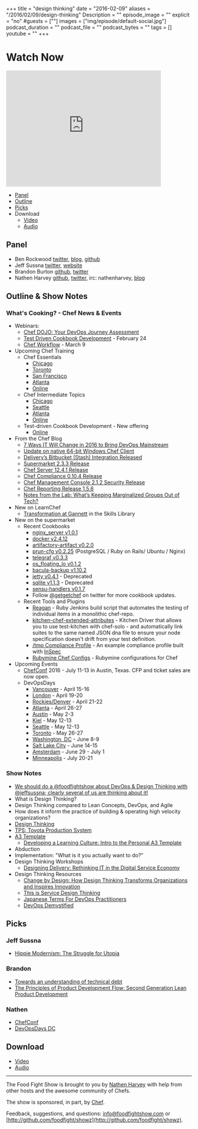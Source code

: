 +++
title = "design thinking"
date = "2016-02-09"
aliases = "/2016/02/09/design-thinking"
Description = ""
episode_image = ""
explicit = "no"
#guests = [""]
images = ["img/episode/default-social.jpg"]
podcast_duration = ""
podcast_file = ""
podcast_bytes = ""
tags = []
youtube = ""
+++

# Watch Now

<iframe width="420" height="315" src="http://www.youtube.com/embed/Avx_fIezoFc" frameborder="0" allowfullscreen></iframe>


* [Panel](http://foodfightshow.org/2016/02/design-thinking.html#panel)
* [Outline](http://foodfightshow.org/2016/02/design-thinking.html#outline)
* [Picks](http://foodfightshow.org/2016/02/design-thinking.html#picks)
* Download
  * [Video](http://youtu.be/Avx_fIezoFc)
  * [Audio](http://traffic.libsyn.com/foodfight/foodfightshow-designthinking.mp3)

<!-- more -->

Panel<a name="panel"></a>
-----

* Ben Rockwood [twitter](https://twitter.com/benr), [blog](http://cuddletech.com/?page_id=834), [github](https://github.com/benr)
* Jeff Sussna [twitter](https://twitter.com/jeffsussna), [website](http://ingineering.it/)
* Brandon Burton [github](http://github.com/solarce), [twitter](https://twitter.com/solarce)
* Nathen Harvey [github](http://github.com/nathenharvey), [twitter](http://twitter.com/nathenharvey), irc: nathenharvey, [blog](http://nathenharvey.com)

Outline & Show Notes<a name="outline"></a>
-------

### What's Cooking? - Chef News & Events

* Webinars:
  * [Chef DOJO: Your DevOps Journey Assessment](https://www.chef.io/blog/2016/02/04/icymi-chef-dojo-your-devops-journey-assessment/)
  * [Test Driven Cookbook Development](https://www.chef.io/blog/event/webinar-test-driven-cookbook-development/) - February 24
  * [Chef Workflow](https://www.chef.io/blog/event/webinar-chef-workflow) - March 9
* Upcoming Chef Training
  * Chef Essentials
    * [Chicago](https://www.chef.io/blog/event/chef-essentials-chicago/)
    * [Toronto](https://www.chef.io/blog/event/chef-essentials-toronto)
    * [San Francisco](https://www.chef.io/blog/event/chef-essentials-san-francisco-5)
    * [Atlanta](https://www.chef.io/blog/event/chef-essentials-atlanta-2)
    * [Online](https://www.chef.io/blog/venue/online-61/)
  * Chef Intermediate Topics
    * [Chicago](https://www.chef.io/blog/event/chef-intermediate-topics-chicago-3)
    * [Seattle](https://www.chef.io/blog/event/chef-intermediate-topics-seattle-6)
    * [Atlanta](https://www.chef.io/blog/event/chef-intermediate-topics-atlanta-6)
    * [Online](https://www.chef.io/blog/venue/online-64/)
  * Test-driven Cookbook Development - New offering
    * [Online](https://www.chef.io/blog/event/test-driven-cookbook-development-online-us-3)
* From the Chef Blog
  * [7 Ways IT Will Change in 2016 to Bring DevOps Mainstream](https://www.chef.io/blog/2016/02/09/devops-mainstream-2016/)
  * [Update on native 64-bit Windows Chef Client](https://www.chef.io/blog/2016/02/08/update-on-native-64-bit-windows-chef-client/)
  * [Delivery’s Bitbucket (Stash) Integration Released](https://www.chef.io/blog/2016/02/05/deliverys-bitbucket-stash-integration-released)
  * [Supermarket 2.3.3 Release](https://www.chef.io/blog/2016/02/05/supermarket-2-3-3-release)
  * [Chef Server 12.4.1 Release](https://www.chef.io/blog/2016/02/04/chef-server-12-4-1-release)
  * [Chef Compliance 0.10.4 Release](https://www.chef.io/blog/2016/02/01/chef-compliance-0-10-4-release)
  * [Chef Management Console 2.1.2 Security Release](https://www.chef.io/blog/2016/02/28/chef-management-console-2-1-2-security-release)
  * [Chef Reporting Release 1.5.6](https://www.chef.io/blog/2016/02/20/chef-reporting-release-1-5-6)
  * [Notes from the Lab: What’s Keeping Marginalized Groups Out of Tech?](https://www.chef.io/blog/2016/02/04/notes-from-the-lab-whats-keeping-marginalized-groups-out-of-tech)
* New on LearnChef
  * [Transformation at Gannett](https://learn.chef.io/skills/transformation-at-gannett) in the Skills Library
* New on the supermarket
  * Recent Cookbooks
    * [nginx_server v1.0.1](https://supermarket.chef.io/cookbooks/nginx_server)
    * [docker v2.4.12](https://supermarket.chef.io/cookbooks/docker)
    * [artifactory-artifact v0.2.0](https://supermarket.chef.io/cookbooks/artifactory-artifact)
    * [prun-cfg v0.2.25](https://supermarket.chef.io/cookbooks/prun-cfg) (PostgreSQL / Ruby on Rails/ Ubuntu / Nginx)
    * [telegraf v0.3.3](https://supermarket.chef.io/cookbooks/telegraf)
    * [os_floating_lo v0.1.2](https://supermarket.chef.io/cookbooks/os_floating_lo)
    * [bacula-backup v1.10.2](https://supermarket.chef.io/cookbooks/bacula-backup)
    * [jetty v0.4.1](https://supermarket.chef.io/cookbooks/jetty) - Deprecated
    * [sqlite v1.1.3](https://supermarket.chef.io/cookbooks/sqlite) - Deprecated
    * [sensu-handlers v0.1.7](https://supermarket.chef.io/cookbooks/sensu-handlers)
    * Follow [@getgetchef](https://twitter.com/getgetchef) on twitter for more cookbook updates.
  * Recent Tools and Plugins
    * [Reagan](https://supermarket.chef.io/tools/reagan) - Ruby Jenkins build script that automates the testing of individual items in a monolithic chef-repo.
    * [kitchen-chef-extended-attributes](https://supermarket.chef.io/tools/kitchen-chef-extended-attributes) - Kitchen Driver that allows you to use test-kitchen with chef-solo - and automatically link suites to the same named JSON dna file to ensure your node specification doesn't drift from your test definition.
    * [/tmp Compliance Profile](https://supermarket.chef.io/tools/tmp-compliance-profile) - An example compliance profile built with [InSpec](http://github.com/chef/inspec)
    * [Rubymine Chef Configs](https://supermarket.chef.io/tools/rubymine-chef-configs) - Rubymine configurations for Chef
* Upcoming Events
  * [ChefConf](https://chefconf.chef.io/) 2016 - July 11-13 in Austin, Texas.  CFP and ticket sales are now open.
  * DevOpsDays
    * [Vancouver](http://www.devopsdays.org/events/2016-vancouver/) - April 15-16
    * [London](http://www.devopsdays.org/events/2016-london/) - April 19-20
    * [Rockies/Denver](http://www.devopsdays.org/events/2016-denver/) - April 21-22
    * [Atlanta](http://www.devopsdays.org/events/2016-atlanta/) - April 26-27
    * [Austin](http://www.devopsdays.org/events/2016-austin/) - May 2-3
    * [Kiel](http://www.devopsdays.org/events/2016-kiel/) - May 12-13
    * [Seattle](http://www.devopsdays.org/events/2016-seattle/) - May 12-13
    * [Toronto](http://www.devopsdays.org/events/2016-toronto/) - May 26-27
    * [Washington, DC](http://www.devopsdays.org/events/2016-washington-dc/) - June 8-9
    * [Salt Lake City](http://www.devopsdays.org/events/2016-saltlakecity/) - June 14-15
    * [Amsterdam](http://www.devopsdays.org/events/2016-amsterdam/) - June 29 - July 1
    * [Minneapolis](http://www.devopsdays.org/events/2016-minneapolis/) - July 20-21

###  Show Notes

* [We should do a @foodfightshow about DevOps & Design Thinking with @jeffsussna; clearly several of us are thinking about it!](https://twitter.com/benr/status/646440096460242944)
* What is Design Thinking?
* Design Thinking compared to Lean Concepts, DevOps, and Agile
* How does it inform the practice of building & operating high velocity organizations?
* [Design Thinking](http://sysadvent.blogspot.com/2016/02/gcday-3-design-thinking.html)
* [TPS: Toyota Production System](https://en.wikipedia.org/wiki/Toyota_Production_System)
* [A3 Template](http://freebsdhowto.com/p/2016/02/a3-template-rifvoouk.png)
  * [Developing a Learning Culture: Intro to the Personal A3 Template](http://lithespeed.com/developing-learning-culture-personal-a3-template/)
* Abduction
* Implementation: "What is it you actually want to do?"
* Design Thinking Workshops
  * [Designing Delivery: Rethinking IT in the Digital Service Economy](http://www.amazon.com/Designing-Delivery-Rethinking-Digital-Service/dp/1491949880)
* Design Thinking Resources
  * [Change by Design: How Design Thinking Transforms Organizations and Inspires Innovation](http://www.amazon.com/Change-Design-Transforms-Organizations-Innovation/dp/0061766089)
  * [This is Service Design Thinking](http://thisisservicedesignthinking.com/)
  * [Japanese Terms For DevOps Practitioners](http://itrevolution.com/japanese-words-for-devops-practitioners/)
  * [DevOps Demystified](http://cuddletech.com/slides/DevOps-Demystified.pdf)

Picks<a name="picks"></a>
-----

### Jeff Sussna
 * [Hippie Modernism: The Struggle for Utopia](http://www.walkerart.org/calendar/2015/hippie-modernism-struggle-utopia)

### Brandon
* [Towards an understanding of technical debt](http://laughingmeme.org/2016/02/10/towards-an-understanding-of-technical-debt/)
* [The Principles of Product Development Flow: Second Generation Lean Product Development](http://www.amazon.com/The-Principles-Product-Development-Flow/dp/1935401009)

### Nathen

* [ChefConf](http://chefconf.com)
* [DevOpsDays DC](http://devopsdaysdc.org)

Download
--------
* [Video](http://youtu.be/Avx_fIezoFc)
* [Audio](http://traffic.libsyn.com/foodfight/foodfightshow-designthinking.mp3)

<hr />

The Food Fight Show is brought to you by [Nathen Harvey](https://twitter.com/nathenharvey) with help from other hosts and the awesome community of Chefs.

The show is sponsored, in part, by [Chef](http://www.chef.io).

Feedback, suggestions, and questions:  [info@foodfightshow.com](mailto:info@foodfightshow.com) or  [http://github.com/foodfight/showz](http://github.com/foodfight/showz).
